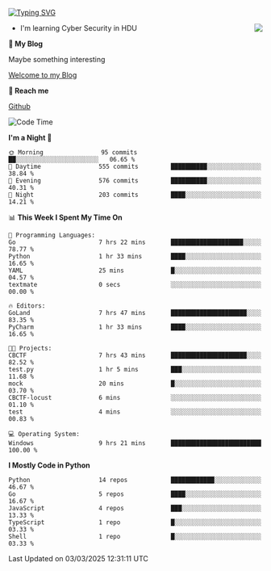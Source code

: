 [![Typing SVG](https://readme-typing-svg.herokuapp.com?font=Fira+Code&pause=1000&random=false&width=450&height=60&lines=Hello+%F0%9F%91%8B%F0%9F%8F%BB;I'm+JBNRZ)](https://git.io/typing-svg)

<a href="#">
  <img align="right" src="https://github-readme-stats.vercel.app/api?username=JBNRZ&show_icons=true&bg_color=15,f2f7fd,E0EAFC" />
</a>

- I'm learning Cyber Security in HDU

 **🌱 My Blog**

Maybe something interesting

[Welcome to my Blog](https://jbnrz.com.cn/)

 **💬 Reach me** 

[Github](https://github.com/JBNRZ)


<!--START_SECTION:waka-->
![Code Time](http://img.shields.io/badge/Code%20Time-1%2C007%20hrs%2052%20mins-blue)

**I'm a Night 🦉** 

```text
🌞 Morning                95 commits          ██░░░░░░░░░░░░░░░░░░░░░░░   06.65 % 
🌆 Daytime                555 commits         ██████████░░░░░░░░░░░░░░░   38.84 % 
🌃 Evening                576 commits         ██████████░░░░░░░░░░░░░░░   40.31 % 
🌙 Night                  203 commits         ████░░░░░░░░░░░░░░░░░░░░░   14.21 % 
```


📊 **This Week I Spent My Time On** 

```text
💬 Programming Languages: 
Go                       7 hrs 22 mins       ████████████████████░░░░░   78.77 % 
Python                   1 hr 33 mins        ████░░░░░░░░░░░░░░░░░░░░░   16.65 % 
YAML                     25 mins             █░░░░░░░░░░░░░░░░░░░░░░░░   04.57 % 
textmate                 0 secs              ░░░░░░░░░░░░░░░░░░░░░░░░░   00.00 % 

🔥 Editors: 
GoLand                   7 hrs 47 mins       █████████████████████░░░░   83.35 % 
PyCharm                  1 hr 33 mins        ████░░░░░░░░░░░░░░░░░░░░░   16.65 % 

🐱‍💻 Projects: 
CBCTF                    7 hrs 43 mins       █████████████████████░░░░   82.52 % 
test.py                  1 hr 5 mins         ███░░░░░░░░░░░░░░░░░░░░░░   11.68 % 
mock                     20 mins             █░░░░░░░░░░░░░░░░░░░░░░░░   03.70 % 
CBCTF-locust             6 mins              ░░░░░░░░░░░░░░░░░░░░░░░░░   01.10 % 
test                     4 mins              ░░░░░░░░░░░░░░░░░░░░░░░░░   00.83 % 

💻 Operating System: 
Windows                  9 hrs 21 mins       █████████████████████████   100.00 % 
```

**I Mostly Code in Python** 

```text
Python                   14 repos            ████████████░░░░░░░░░░░░░   46.67 % 
Go                       5 repos             ████░░░░░░░░░░░░░░░░░░░░░   16.67 % 
JavaScript               4 repos             ███░░░░░░░░░░░░░░░░░░░░░░   13.33 % 
TypeScript               1 repo              █░░░░░░░░░░░░░░░░░░░░░░░░   03.33 % 
Shell                    1 repo              █░░░░░░░░░░░░░░░░░░░░░░░░   03.33 % 
```




 Last Updated on 03/03/2025 12:31:11 UTC
<!--END_SECTION:waka-->
